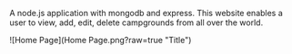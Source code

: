A node.js application with mongodb and express. This website enables a user to view, add, edit, delete campgrounds from all over the world.


![Home Page](Home Page.png?raw=true "Title")


